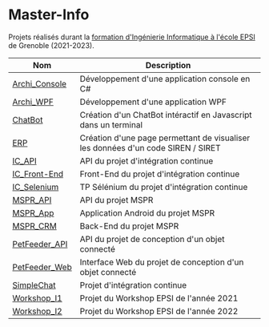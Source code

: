 # Master-Info
Projets réalisés durant la [formation d'Ingénierie Informatique à l'école EPSI](https://www.epsi.fr/programmes/ingenierie-informatique/) de Grenoble (2021-2023).

| Nom                                                                             | Description                                                                      |
|---------------------------------------------------------------------------------|----------------------------------------------------------------------------------|
| [Archi_Console](https://github.com/Minarox/Master-Info/tree/main/Archi_Console) | Développement d'une application console en C#                                    |
| [Archi_WPF](https://github.com/Minarox/Master-Info/tree/main/Archi_WPF)         | Développement d'une application WPF                                              |
| [ChatBot](https://github.com/Minarox/Master-Info/tree/main/ChatBot)             | Création d'un ChatBot intéractif en Javascript dans un terminal                  |
| [ERP](https://github.com/Minarox/Master-Info/tree/main/ERP)                     | Création d'une page permettant de visualiser les données d'un code SIREN / SIRET |
| [IC_API](https://github.com/Minarox/Master-Info/tree/main/IC_API)               | API du projet d'intégration continue                                             |
| [IC_Front-End](https://github.com/Minarox/Master-Info/tree/main/IC_Front-End)   | Front-End du projet d'intégration continue                                       |
| [IC_Selenium](https://github.com/Minarox/Master-Info/tree/main/IC_Selenium)     | TP Sélénium du projet d'intégration continue                                     |
| [MSPR_API](https://github.com/Minarox/Master-Info/tree/main/MSPR_API)           | API du projet MSPR                                                               |
| [MSPR_App](https://github.com/Minarox/Master-Info/tree/main/MSPR_App)           | Application Android du projet MSPR                                               |
| [MSPR_CRM](https://github.com/Minarox/Master-Info/tree/main/MSPR_CRM)           | Back-End du projet MSPR                                                          |
| [PetFeeder_API](https://github.com/Minarox/Master-Info/tree/main/PetFeeder_API) | API du projet de conception d'un objet connecté                                  |
| [PetFeeder_Web](https://github.com/Minarox/Master-Info/tree/main/PetFeeder_Web) | Interface Web du projet de conception d'un objet connecté                        |
| [SimpleChat](https://github.com/Minarox/Master-Info/tree/main/SimpleChat)       | Projet d'intégration continue                                                    |
| [Workshop_I1](https://github.com/Minarox/Master-Info/tree/main/Workshop_I1)     | Projet du Workshop EPSI de l'année 2021                                          |
| [Workshop_I2](https://github.com/Minarox/Master-Info/tree/main/Workshop_I2)     | Projet du Workshop EPSI de l'année 2022                                          |
